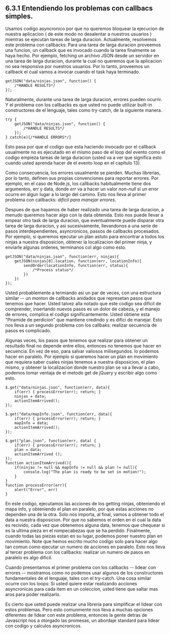 ## 6.3.1 Entendiendo los problemas con callbacs simples.

Usamos codigo asyncronico por que no queremos bloquear la ejecucion de nuestra aplicacion ( de este modo no desalentar 
a nuestros usuarios ) mientras se ejecutan tareas de larga duracion. Actualmente, resolvemos este problema con callbacks: 
Para una tarea de larga duracion proveemos una funcion, un callback que es invocado cuando la tarea finalmente se haya 
hecho.
Por ejemplo, fetching un archivo JSON desde un servidor en una tarea de larga duracion, durante la cual no queremos 
que la aplicacion no sea responsiva por nuestros usuarios. Por lo tanto, proveemos un callback el cual vamos a invocar 
cuando el task haya terminado.

```
getJSON("data/ninjas.json", function() {
    /*HANDLE RESULTS*/
});
```
Naturalmente, durante una tarea de larga duracion, errores pueden ocurrir. Y el problema con los callbacks es que usted 
no puede utilizar built-in constructores de el lenguaje, tales como try-catch, de la siguiente manera.

```
try {
    getJSON("data/ninjas.json", function() {
        /*HANDLE RESULTS*/
    });
} catch(e){/*HANDLE ERRORS*/}
```
Esto pasa por que el codigo que esta haciendo invocado por el callback usualmente no es ejecutado en el mismo paso de 
el loop del evento como el codigo empieza tareas de larga duracion (usted va a ver que significa esto cuando usted 
aprenda hacer de el evento loop en el capitulo 13).

Como consecuencia, los errores usualmente se pierden. Muchas librerias, por lo tanto, definen sus propias convenciones 
para reportar errores. Por ejemplo, en el caso de Node.js, los callbacks habitualmente tiene dos argumentos, err y data, 
donde *err* va a hacer un valor *non-null* si un error ocurre en algun lugar a lo largo del camino. Esto nos lleva al 
primer problema con callbacks: *dificil para manejar errores*.

Despues de que hayamos de haber realizado una tarea de larga duracion, a menudo queremos hacer algo con la data obtenida. 
Esto nos puede llevar a empear otro task de larga duracion, que eventualmente puede disparar otra tarea de larga duracion, 
y asi sucesivamente, llevandonos a una serie de pasos interdependientes, asyncronicos, passos de callbacks procesados.
Por ejemplo, si queremos ejecutar un plan astuto para encontrar a todos los ninjas a nuestra disposicion, obtener la 
localizacion del primer ninja, y enviarle algunas ordenes, terminanos col algo como esto.

```
getJSON("data/ninjas.json", function(err, ninjas){
	getJSON(ninjas[0].location, function(err, locationInfo){
		sendOrder(locationInfo, function(err, status){
			/*Process status*/
		})
	})
});
```
Usted probablemente a termiando asi un par de veces, con una estructura similar -- un monton de callbacks anidados que 
represetan pasos que tenemos que hacer. Usted talvez alla notado que este codigo sea dificil de comprender, insertando 
nuevos pasos es un dolor de cabeza, y el manejo de errores, complica el codigo significantemente. Usted obtiene esta 
"Piramide de perdicion" que mantiene credindo y es difici de manejar. Esto nos lleva a un segundo problema con los 
callbaks: realizar secuencia de pasos es complicado.

Algunas veces, los pasos que tenemos que realizar para obtener un resultado final no depende entre ellos, entonces no 
tenemos que hacer en secuencia. En vez de eso, para salvar valiosos milisegundos. lo podemos hacer en paralelo. Por ejemplo 
si queremos hacer un plan en movimiento que requiera saber cuales ninjas tenemos a nuestra disposicion, el plan mismo, 
y obtener la localizacion donde nuestro plan se va a llevar a cabo, podemos tomar ventaja de el metodo get de jQuery
y escribir algo como esto.
```
$.get("data/ninjas.json", function(err, data){
	if(err) { processError(err); return; }
	ninjas = data;
	actionItemArrived();
});

$.get("data/mapInfo.json", function(err, data){
	if(err) { processError(err); return; }
	mapInfo = data;
	actionItemArrived();
});

$.get("plan.json", function(err, data) {
	if(err) { processError(err); return; }
	plan = data;
	actionItemArrived ();
});
function actionItemArrived(){
	if(ninjas != null && mapInfo != null && plan != null){
		console.log("The plan is ready to be set in motion!");
	}
}
function processError(err){
	alert("Error", err)
}
```

En este codigo, ejecutamos las acciones de los getting ninjas, obteniendo el mapa info, y obteniendo el plan en paralelo,
por que estas acciones no dependen una de la otra. Solo nos importa, al final, vamos a obtener todo el data a nuestra 
disposicion. Por que no sabemos el orden en el cual la data es recivido, cada vez que obtenemos alguna data, tenemos 
que chequear si es la ultima pieza en el rompecabezas que se ha perdido. Finalmente, cuando todas las piezas estan en 
su lugar, podemos poner nuestro plan en movimiento. Note que hemos escrito mucho codigo solo para hacer algo tan comun 
como ejecutar un numero de acciones en  paralelo. Esto nos lleva al tercer problema con los callbacks: realizar un numero 
de pasos en paralelo es algo dificil.

Cuando presentamos el primer problema con los callbacks -- lidear con errores -- mostramos como no podemos usar algunos 
de los constructores fundamentales de el lenguaje, tales con el try-catch. Una cosa similar ocurre con los loops: Si usted 
quiere estar realizando acciones asyncronicas para cada item en un coleccion, usted tiene que saltar mas aros para poder 
realizarlo.

Es cierto que usted puede realizar una libreria para simplificar el lidear con estos problemas. Pero esto comunmente nos 
lleva a muchas opciones diferentes de lidear con este problema, entonces la gente detras de Javascript nos a otorgado 
las promesas, un abordaje standard para lidear con codigo y calculos asyncronicos.










